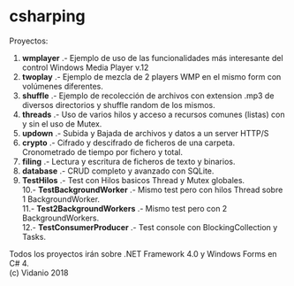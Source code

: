 # csharping

Proyectos:

 1. **wmplayer** .- Ejemplo de uso de las funcionalidades más interesante del control Windows Media Player v.12
 2. **twoplay** .- Ejemplo de mezcla de 2 players WMP en el mismo form con volúmenes diferentes.
 3. **shuffle** .- Ejemplo de recolección de archivos con extension .mp3 de diversos directorios y shuffle random de los mismos.
 4. **threads** .- Uso de varios hilos y acceso a recursos comunes (listas) con y sin el uso de Mutex.
 5. **updown** .- Subida y Bajada de archivos y datos a un server HTTP/S
 6. **crypto** .- Cifrado y descifrado de ficheros de una carpeta. Cronometrado de tiempo por fichero y total.
 7. **filing** .- Lectura y escritura de ficheros de texto y binarios.
 8. **database** .- CRUD completo y avanzado con SQLite.  
 9. **TestHilos** .- Test con Hilos basicos Thread y Mutex globales.  
10.- **TestBackgroundWorker** .- Mismo test pero con hilos Thread sobre 1 BackgroundWorker.  
11.- **Test2BackgroundWorkers** .- Mismo test pero con 2 BackgroundWorkers.  
12.- **TestConsumerProducer** .- Test console con BlockingCollection y Tasks.     
  
Todos los proyectos irán sobre .NET Framework 4.0 y Windows Forms en C# 4.  
(c) Vidanio 2018
